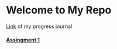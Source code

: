 # Welcome to My Repo
[Link](https://elifbayindir.github.io/boun01-elifbayindir/) of my progress journal 
#### [Assingment 1](/hw1.html)
